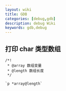 ```yaml
---
layout: wiki
title: GDB
categories: [debug,gdb]
description: debug Wiki
keywords: gdb,debug
---
```


## 打印 char 类型数组


```
/*!
 * @array 数组变量
 * @length 数组长度
 */

`p *array@length`
```



